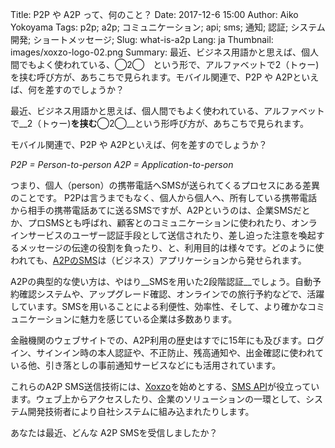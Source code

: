Title: P2P や A2P って、何のこと？
Date: 2017-12-6 15:00
Author: Aiko Yokoyama
Tags: p2p; a2p; コミュニケーション; api; sms; 通知; 認証; システム開発; ショートメッセージ; 
Slug: what-is-a2p
Lang: ja
Thumbnail: images/xoxzo-logo-02.png
Summary: 最近、ビジネス用語かと思えば、個人間でもよく使われている、◯2◯　という形で、アルファベットで2（トゥー)を挟む呼び方が、あちこちで見られます。モバイル関連で、P2P や A2Pといえば、何を差すのでしょうか？


最近、ビジネス用語かと思えば、個人間でもよく使われている、アルファベットで__2（トゥー)__を挟む__◯2◯__という形呼び方が、あちこちで見られます。

モバイル関連で、P2P や A2Pといえば、何を差すのでしょうか？

_P2P = Person-to-person_
_A2P = Application-to-person_

つまり、個人（person）の携帯電話へSMSが送られてくるプロセスにある差異のことです。
P2Pは言うまでもなく、個人から個人へ、所有している携帯電話から相手の携帯電話あてに送るSMSですが、A2Pというのは、企業SMSだとか、プロSMSとも呼ばれ、顧客とのコミュニケーションに使われたり、オンラインサービスのユーザー認証手段として送信されたり、差し迫った注意を喚起するメッセージの伝達の役割を負ったり、と、利用目的は様々です。どのように使われても、[A2PのSMS](https://www.xoxzo.com/ja/about/sms-api/)は（ビジネス）アプリケーションから発せられます。

A2Pの典型的な使い方は、やはり__SMSを用いた2段階認証__でしょう。自動予約確認システムや、アップグレード確認、オンラインでの旅行予約などで、活躍しています。SMSを用いることによる利便性、効率性、そして、より確かなコミュニケーションに魅力を感じている企業は多数あります。

金融機関のウェブサイトでの、A2P利用の歴史はすでに15年にも及びます。ログイン、サインイン時の本人認証や、不正防止、残高通知や、出金確認に使われている他、引き落としの事前通知サービスなどにも活用されています。

これらのA2P SMS送信技術には、[Xoxzo](https://www.xoxzo.com/ja/)を始めとする、[SMS API](https://www.xoxzo.com/ja/about/sms-api/)が役立っています。ウェブ上からアクセスしたり、企業のソリューションの一環として、システム開発技術者により自社システムに組み込まれたりします。

あなたは最近、どんな A2P SMSを受信しましたか？



